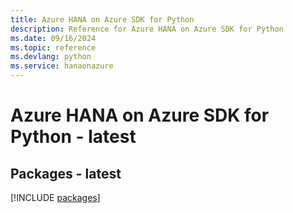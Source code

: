 ```yaml
---
title: Azure HANA on Azure SDK for Python
description: Reference for Azure HANA on Azure SDK for Python
ms.date: 09/16/2024
ms.topic: reference
ms.devlang: python
ms.service: hanaonazure
---
```

# Azure HANA on Azure SDK for Python - latest
## Packages - latest
[!INCLUDE [packages](hana-on-azure-index.md)]